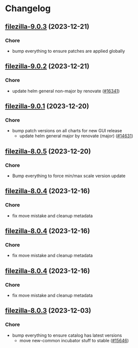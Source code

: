 # Changelog



## [filezilla-9.0.3](https://github.com/truecharts/charts/compare/filezilla-9.0.2...filezilla-9.0.3) (2023-12-21)

### Chore

- bump everything to ensure patches are applied globally
  
  


## [filezilla-9.0.2](https://github.com/truecharts/charts/compare/filezilla-9.0.1...filezilla-9.0.2) (2023-12-21)

### Chore

- update helm general non-major by renovate ([#16341](https://github.com/truecharts/charts/issues/16341))
  
  


## [filezilla-9.0.1](https://github.com/truecharts/charts/compare/filezilla-8.0.5...filezilla-9.0.1) (2023-12-20)

### Chore

- bump patch versions on all charts for new GUI release
  - update helm general major by renovate (major) ([#14631](https://github.com/truecharts/charts/issues/14631))
  
  



## [filezilla-8.0.5](https://github.com/truecharts/charts/compare/filezilla-8.0.4...filezilla-8.0.5) (2023-12-20)

### Chore

- Bump everything to force min/max scale version update
  
  


## [filezilla-8.0.4](https://github.com/truecharts/charts/compare/filezilla-8.0.3...filezilla-8.0.4) (2023-12-16)

### Chore

- fix move mistake and cleanup metadata
  
  


## [filezilla-8.0.4](https://github.com/truecharts/charts/compare/filezilla-8.0.3...filezilla-8.0.4) (2023-12-16)

### Chore

- fix move mistake and cleanup metadata
  
  


## [filezilla-8.0.4](https://github.com/truecharts/charts/compare/filezilla-8.0.3...filezilla-8.0.4) (2023-12-16)

### Chore

- fix move mistake and cleanup metadata
  
  


## [filezilla-8.0.3](https://github.com/truecharts/charts/compare/filezilla-8.0.2...filezilla-8.0.3) (2023-12-03)

### Chore

- bump everything to ensure catalog has latest versions
  - move new-common incubator stuff to stable ([#15646](https://github.com/truecharts/charts/issues/15646))
  
  
